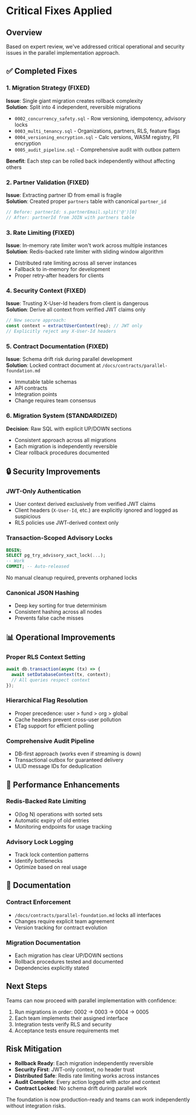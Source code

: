 # Critical Fixes Applied

## Overview
Based on expert review, we've addressed critical operational and security issues in the parallel implementation approach.

## ✅ Completed Fixes

### 1. Migration Strategy (FIXED)
**Issue**: Single giant migration creates rollback complexity  
**Solution**: Split into 4 independent, reversible migrations
- `0002_concurrency_safety.sql` - Row versioning, idempotency, advisory locks
- `0003_multi_tenancy.sql` - Organizations, partners, RLS, feature flags  
- `0004_versioning_encryption.sql` - Calc versions, WASM registry, PII encryption
- `0005_audit_pipeline.sql` - Comprehensive audit with outbox pattern

**Benefit**: Each step can be rolled back independently without affecting others

### 2. Partner Validation (FIXED)
**Issue**: Extracting partner ID from email is fragile  
**Solution**: Created proper `partners` table with canonical `partner_id`
```typescript
// Before: partnerId: s.partnerEmail.split('@')[0]
// After: partnerId from JOIN with partners table
```

### 3. Rate Limiting (FIXED)
**Issue**: In-memory rate limiter won't work across multiple instances  
**Solution**: Redis-backed rate limiter with sliding window algorithm
- Distributed rate limiting across all server instances
- Fallback to in-memory for development
- Proper retry-after headers for clients

### 4. Security Context (FIXED)
**Issue**: Trusting X-User-Id headers from client is dangerous  
**Solution**: Derive all context from verified JWT claims only
```typescript
// New secure approach:
const context = extractUserContext(req); // JWT only
// Explicitly reject any X-User-Id headers
```

### 5. Contract Documentation (FIXED)
**Issue**: Schema drift risk during parallel development  
**Solution**: Locked contract document at `/docs/contracts/parallel-foundation.md`
- Immutable table schemas
- API contracts  
- Integration points
- Change requires team consensus

### 6. Migration System (STANDARDIZED)
**Decision**: Raw SQL with explicit UP/DOWN sections
- Consistent approach across all migrations
- Each migration is independently reversible
- Clear rollback procedures documented

## 🔒 Security Improvements

### JWT-Only Authentication
- User context derived exclusively from verified JWT claims
- Client headers (`X-User-Id`, etc.) are explicitly ignored and logged as suspicious
- RLS policies use JWT-derived context only

### Transaction-Scoped Advisory Locks
```sql
BEGIN;
SELECT pg_try_advisory_xact_lock(...);
-- Work
COMMIT; -- Auto-released
```
No manual cleanup required, prevents orphaned locks

### Canonical JSON Hashing
- Deep key sorting for true determinism
- Consistent hashing across all nodes
- Prevents false cache misses

## 📊 Operational Improvements

### Proper RLS Context Setting
```typescript
await db.transaction(async (tx) => {
  await setDatabaseContext(tx, context);
  // All queries respect context
});
```

### Hierarchical Flag Resolution
- Proper precedence: user > fund > org > global
- Cache headers prevent cross-user pollution
- ETag support for efficient polling

### Comprehensive Audit Pipeline
- DB-first approach (works even if streaming is down)
- Transactional outbox for guaranteed delivery
- ULID message IDs for deduplication

## 🚀 Performance Enhancements

### Redis-Backed Rate Limiting
- O(log N) operations with sorted sets
- Automatic expiry of old entries
- Monitoring endpoints for usage tracking

### Advisory Lock Logging
- Track lock contention patterns
- Identify bottlenecks
- Optimize based on real usage

## 📝 Documentation

### Contract Enforcement
- `/docs/contracts/parallel-foundation.md` locks all interfaces
- Changes require explicit team agreement
- Version tracking for contract evolution

### Migration Documentation
- Each migration has clear UP/DOWN sections
- Rollback procedures tested and documented
- Dependencies explicitly stated

## Next Steps

Teams can now proceed with parallel implementation with confidence:
1. Run migrations in order: 0002 → 0003 → 0004 → 0005
2. Each team implements their assigned interface
3. Integration tests verify RLS and security
4. Acceptance tests ensure requirements met

## Risk Mitigation

- **Rollback Ready**: Each migration independently reversible
- **Security First**: JWT-only context, no header trust
- **Distributed Safe**: Redis rate limiting works across instances
- **Audit Complete**: Every action logged with actor and context
- **Contract Locked**: No schema drift during parallel work

The foundation is now production-ready and teams can work independently without integration risks.